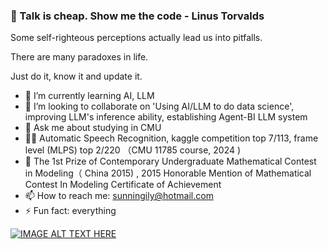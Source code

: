 ### 👋 Talk is cheap. Show me the code  - Linus Torvalds 

Some self-righteous perceptions actually lead us into pitfalls. 

There are many paradoxes in life.

Just do it, know it and update it.

- 🌱 I’m currently learning AI, LLM
- 👯 I’m looking to collaborate on 'Using AI/LLM to do data science', improving LLM's inference ability, establishing Agent-BI LLM system
- 💬 Ask me about studying in CMU
- 🙆‍♀ Automatic Speech Recognition, kaggle competition top 7/113, frame level (MLPS) top 2/220 （CMU 11785 course, 2024 )
- 🍕 The 1st Prize of Contemporary Undergraduate Mathematical Contest in Modeling（ China 2015) , 2015 Honorable Mention of Mathematical Contest In Modeling Certificate of Achievement
- 📫 How to reach me: sunningily@hotmail.com
- ⚡ Fun fact: everything


[![IMAGE ALT TEXT HERE](https://img.youtube.com/vi/z3cjksFFKAQ/0.jpg)](https://www.youtube.com/watch?v=z3cjksFFKAQ)
